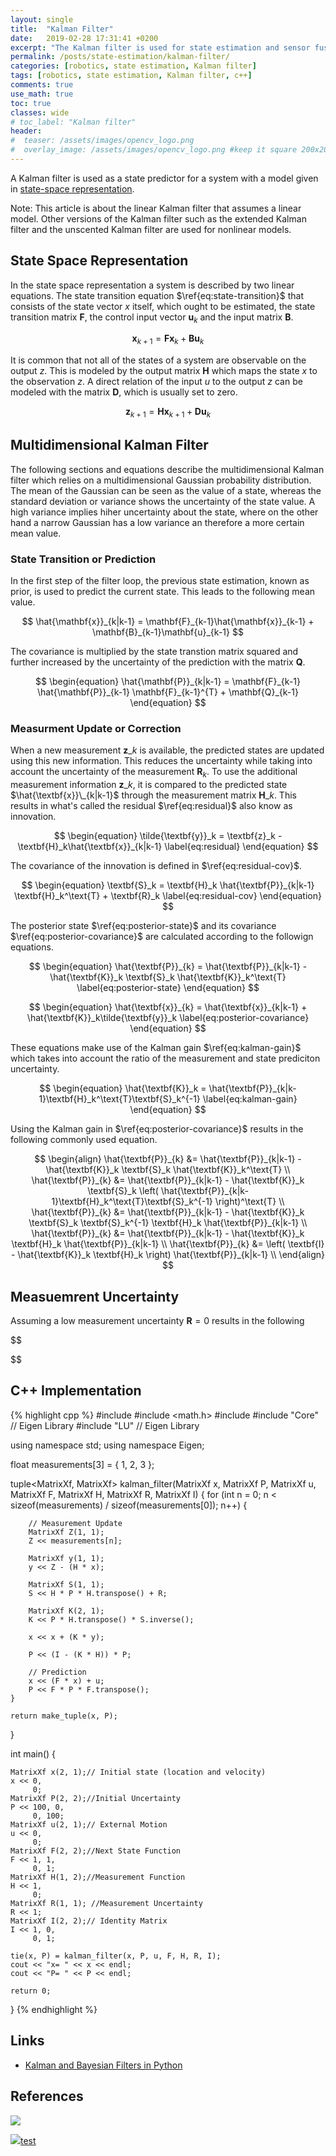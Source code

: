 ```yaml
---
layout: single
title:  "Kalman Filter"
date:   2019-02-28 17:31:41 +0200
excerpt: "The Kalman filter is used for state estimation and sensor fustion. This post explains it."
permalink: /posts/state-estimation/kalman-filter/
categories: [robotics, state estimation, Kalman filter]
tags: [robotics, state estimation, Kalman filter, c++]
comments: true
use_math: true
toc: true
classes: wide
# toc_label: "Kalman filter"
header:
#  teaser: /assets/images/opencv_logo.png
#  overlay_image: /assets/images/opencv_logo.png #keep it square 200x200 px is good
---
```



A Kalman filter is used as a state predictor for a system with a model given in [state-space representation](https://en.wikipedia.org/wiki/State-space_representation).

Note: This article is about the linear Kalman filter that assumes a linear model. Other versions of the Kalman filter such as 
the extended Kalman filter and the unscented Kalman filter are used for nonlinear models. 

## State Space Representation

In the state space representation a system is described by two linear equations. 
The state transition equation $\ref{eq:state-transition}$ that consists of the state vector $x$ itself, which ought to be estimated, the state transition matrix $\mathbf{F}$,
the control input vector $\mathbf{u}_{k}$ and the input matrix $\mathbf{B}$.

$$
\begin{equation}
\mathbf{x}_{k+1} = \mathbf{F} \mathbf{x}_{k} + \mathbf{B} \mathbf{u}_{k} 
\label{eq:state-transition}
\end{equation}
$$

It is common that not all of the states of a system are observable on the output $z$. This is modeled by the output matrix $\mathbf{H}$ which maps the state $x$ to the observation $z$. 
A direct relation of the input $u$ to the output $z$ can be modeled with the matrix $\mathbf{D}$, which is usually set to zero. 

$$
\begin{equation}
\mathbf{z}_{k+1} = \mathbf{H} \mathbf{x}_{k+1} + \mathbf{D} \mathbf{u}_{k} 
\label{eq:measurement-equation}
\end{equation}
$$

## Multidimensional Kalman Filter

The following sections and equations describe the multidimensional Kalman filter which relies on a multidimensional Gaussian probability distribution.
The mean of the Gaussian can be seen as the value of a state, whereas the standard deviation or variance shows the uncertainty of the state value. 
A high variance implies hiher uncertainty about the state, where on the other hand a narrow Gaussian has a low variance an therefore a more certain mean value. 

### State Transition or Prediction

In the first step of the filter loop, the previous state estimation, known as prior, is used to predict the current state. This leads to the following mean value.

$$
\hat{\mathbf{x}}_{k|k-1} = \mathbf{F}_{k-1}\hat{\mathbf{x}}_{k-1} + \mathbf{B}_{k-1}\mathbf{u}_{k-1}
$$

The covariance is multiplied by the state transtion matrix squared and further increased by the uncertainty of the prediction with the matrix $\mathbf{Q}$.

$$
\begin{equation}
\hat{\mathbf{P}}_{k|k-1} =  \mathbf{F}_{k-1} \hat{\mathbf{P}}_{k-1} \mathbf{F}_{k-1}^{T} + \mathbf{Q}_{k-1}
\end{equation}
$$

### Measurment Update or Correction

When a new measurement $\mathbf{z}\_{k}$ is available, the predicted states are updated using this new information. This reduces the uncertainty while taking into account the uncertainty of the measurement $\mathbf{R}_k$.
To use the additional measurement information $\mathbf{z}\_{k}$, it is compared to the predicted state $\hat{\textbf{x}}\_{k|k-1}$ through the measurement matrix $\textbf{H}\_k$. This results in what's called the residual $\ref{eq:residual}$ also know as innovation.

$$
\begin{equation}
\tilde{\textbf{y}}_k = \textbf{z}_k - \textbf{H}_k\hat{\textbf{x}}_{k|k-1}
\label{eq:residual}
\end{equation}
$$

The covariance of the innovation is defined in $\ref{eq:residual-cov}$.

$$
\begin{equation}
\textbf{S}_k = \textbf{H}_k \hat{\textbf{P}}_{k|k-1} \textbf{H}_k^\text{T} + \textbf{R}_k
\label{eq:residual-cov}
\end{equation}
$$


The posterior state $\ref{eq:posterior-state}$ and its covariance $\ref{eq:posterior-covariance}$ are calculated according to the followign equations.

$$
\begin{equation}
\hat{\textbf{P}}_{k} = \hat{\textbf{P}}_{k|k-1} - \hat{\textbf{K}}_k \textbf{S}_k \hat{\textbf{K}}_k^\text{T}
\label{eq:posterior-state}
\end{equation}
$$

$$
\begin{equation}
\hat{\textbf{x}}_{k} = \hat{\textbf{x}}_{k|k-1} + \hat{\textbf{K}}_k\tilde{\textbf{y}}_k
\label{eq:posterior-covariance}
\end{equation}
$$

These equations make use of the Kalman gain $\ref{eq:kalman-gain}$ which takes into account the ratio of the measurement and state prediciton uncertainty. 

$$
\begin{equation}
\hat{\textbf{K}}_k = \hat{\textbf{P}}_{k|k-1}\textbf{H}_k^\text{T}\textbf{S}_k^{-1}
\label{eq:kalman-gain}
\end{equation}
$$

Using the Kalman gain in $\ref{eq:posterior-covariance}$ results in the following commonly used equation.

$$
\begin{align}
\hat{\textbf{P}}_{k} &= \hat{\textbf{P}}_{k|k-1} - \hat{\textbf{K}}_k \textbf{S}_k \hat{\textbf{K}}_k^\text{T} \\
\hat{\textbf{P}}_{k} &= \hat{\textbf{P}}_{k|k-1} - \hat{\textbf{K}}_k \textbf{S}_k \left( \hat{\textbf{P}}_{k|k-1}\textbf{H}_k^\text{T}\textbf{S}_k^{-1} \right)^\text{T} \\
\hat{\textbf{P}}_{k} &= \hat{\textbf{P}}_{k|k-1} - \hat{\textbf{K}}_k \textbf{S}_k \textbf{S}_k^{-1} \textbf{H}_k \hat{\textbf{P}}_{k|k-1} \\
\hat{\textbf{P}}_{k} &= \hat{\textbf{P}}_{k|k-1} - \hat{\textbf{K}}_k \textbf{H}_k \hat{\textbf{P}}_{k|k-1} \\
\hat{\textbf{P}}_{k} &= \left( \textbf{I} - \hat{\textbf{K}}_k \textbf{H}_k \right) \hat{\textbf{P}}_{k|k-1} \\
\end{align}
$$

## Measuemrent Uncertainty

Assuming a low measurement uncertainty $\textbf{R} = 0$ results in the following

$$

$$

## C++ Implementation

{% highlight cpp %}
#include <iostream>
#include <math.h>
#include <tuple>
#include "Core" // Eigen Library
#include "LU"   // Eigen Library

using namespace std;
using namespace Eigen;

float measurements[3] = { 1, 2, 3 };

tuple<MatrixXf, MatrixXf> kalman_filter(MatrixXf x, MatrixXf P, MatrixXf u, MatrixXf F, MatrixXf H, MatrixXf R, MatrixXf I)
{
    for (int n = 0; n < sizeof(measurements) / sizeof(measurements[0]); n++) {

        // Measurement Update
        MatrixXf Z(1, 1);
        Z << measurements[n];

        MatrixXf y(1, 1);
        y << Z - (H * x);

        MatrixXf S(1, 1);
        S << H * P * H.transpose() + R;

        MatrixXf K(2, 1);
        K << P * H.transpose() * S.inverse();

        x << x + (K * y);

        P << (I - (K * H)) * P;

        // Prediction
        x << (F * x) + u;
        P << F * P * F.transpose();
    }

    return make_tuple(x, P);
}

int main()
{

    MatrixXf x(2, 1);// Initial state (location and velocity) 
    x << 0,
    	 0; 
    MatrixXf P(2, 2);//Initial Uncertainty
    P << 100, 0, 
    	 0, 100; 
    MatrixXf u(2, 1);// External Motion
    u << 0,
    	 0; 
    MatrixXf F(2, 2);//Next State Function
    F << 1, 1,
    	 0, 1; 
    MatrixXf H(1, 2);//Measurement Function
    H << 1,
    	 0; 
    MatrixXf R(1, 1); //Measurement Uncertainty
    R << 1;
    MatrixXf I(2, 2);// Identity Matrix
    I << 1, 0,
    	 0, 1; 

    tie(x, P) = kalman_filter(x, P, u, F, H, R, I);
    cout << "x= " << x << endl;
    cout << "P= " << P << endl;

    return 0;
}
{% endhighlight %}


## Links

* [Kalman and Bayesian Filters in Python](https://github.com/rlabbe/Kalman-and-Bayesian-Filters-in-Python)

## References

<a href="https://www.amazon.de/Applied-Optimal-Estimation-Mit-Press/dp/0262570483/ref=as_li_ss_il?s=books-intl-de&ie=UTF8&qid=1551390892&sr=1-1&keywords=optimal+estimation&linkCode=li2&tag=fjp-21&linkId=85bcdf63f00d2b9b918d322eb6079771&language=de_DE" target="_blank"><img border="0" src="//ws-eu.amazon-adsystem.com/widgets/q?_encoding=UTF8&ASIN=0262570483&Format=_SL160_&ID=AsinImage&MarketPlace=DE&ServiceVersion=20070822&WS=1&tag=fjp-21&language=de_DE" ></a><img src="https://ir-de.amazon-adsystem.com/e/ir?t=fjp-21&language=de_DE&l=li2&o=3&a=0262570483" width="1" height="1" border="0" alt="" style="border:none !important; margin:0px !important;" />


<a href="https://www.amazon.de/Probabilistic-Robotics-INTELLIGENT-ROBOTICS-AUTONOMOUS/dp/0262201623/ref=as_li_ss_il?ie=UTF8&qid=1551730012&sr=8-1&keywords=probabilistic+robotics&linkCode=li2&tag=fjp-21&linkId=7fba87448a00855820511f309b7a4d41&language=de_DE" target="_blank"><img border="0" src="//ws-eu.amazon-adsystem.com/widgets/q?_encoding=UTF8&ASIN=0262201623&Format=_SL160_&ID=AsinImage&MarketPlace=DE&ServiceVersion=20070822&WS=1&tag=fjp-21&language=de_DE" >test</a><img src="https://ir-de.amazon-adsystem.com/e/ir?t=fjp-21&language=de_DE&l=li2&o=3&a=0262201623" width="1" height="1" border="0" alt="" style="border:none !important; margin:0px !important;" />

